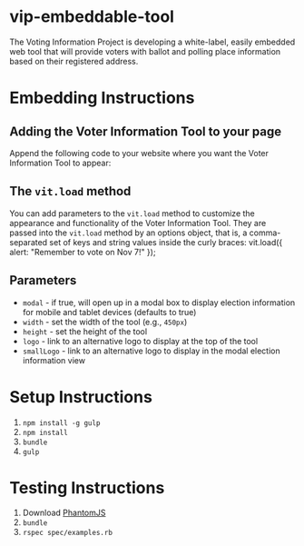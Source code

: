 vip-embeddable-tool
===================

The Voting Information Project is developing a white-label, easily embedded web tool that will provide voters with ballot and polling place information based on their registered address.

# Embedding Instructions
## Adding the Voter Information Tool to your page
Append the following code to your website where you want the Voter Information Tool to appear:
    <script type="text/javascript" src="http://preview.joystickinteractive.com/voter-information-project/vip-embeddable-tool/build/app.js"></script>
    <div id="_vit"></div>
    <script type="text/javascript">vit.load({});</script>

## The `vit.load` method
You can add parameters to the `vit.load` method to customize the appearance and functionality of the Voter Information Tool. They are passed into the `vit.load` method by an options object, that is, a comma-separated set of keys and string values inside the curly braces:
    vit.load({
      alert: "Remember to vote on Nov 7!"
    });

## Parameters
+ `modal` - if true, will open up in a modal box to display election information for mobile and tablet devices (defaults to true)
+ `width` - set the width of the tool (e.g., `450px`)
+ `height` - set the height of the tool
+ `logo` - link to an alternative logo to display at the top of the tool
+ `smallLogo` - link to an alternative logo to display in the modal election information view

# Setup Instructions

1. `npm install -g gulp`
2. `npm install`
3. `bundle`
4. `gulp`

# Testing Instructions

1. Download [PhantomJS](http://phantomjs.org/download.html)
2. `bundle`
3. `rspec spec/examples.rb`
